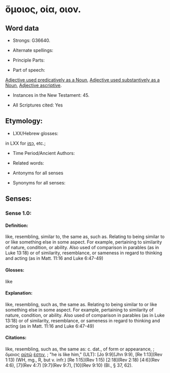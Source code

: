 # ὅμοιος, οία, οιον.

<!-- Status: S2=NeedsReview -->
<!-- Lexica used for edits: BDAG, FFM, LN, A-S -->

## Word data

* Strongs: G36640.

* Alternate spellings:



* Principle Parts: 


* Part of speech: 

[Adjective used predicatively as a Noun](http://ugg.readthedocs.io/en/latest/noun_predicate_adj.html),
[Adjective used substantively as a Noun](http://ugg.readthedocs.io/en/latest/noun_substantive_adj.html),
[Adjective ascriptive](http://ugg.readthedocs.io/en/latest/adjective_ascriptive.html).

* Instances in the New Testament: 45.

* All Scriptures cited: Yes

## Etymology: 


* LXX/Hebrew glosses: 

in LXX for [כָּמוֹ](//en-uhl/H3644), etc.;

* Time Period/Ancient Authors: 


* Related words: 

* Antonyms for all senses

* Synonyms for all senses: 


## Senses: 


### Sense  1.0: 

#### Definition: 

like, resembling, similar to, the same as, such as.  Relating to being similar to or like something else in some aspect.  For example, pertaining to similarity of nature, condition, or ability.  Also used of comparison in parables (as in Luke 13:18) or of similarity, resemblance, or sameness in regard to thinking and acting (as in Matt. 11:16 and Luke 6:47-49)

#### Glosses: 

like

#### Explanation: 

like, resembling, such as, the same as.  Relating to being similar to or like something else in some aspect.  For example, pertaining to similarity of nature, condition, or ability.  Also used of comparison in parables (as in Luke 13:18) or of similarity, resemblance, or sameness in regard to thinking and acting (as in Matt. 11:16 and Luke 6:47-49)

#### Citations: 

like, resembling, such as, the same as: c. dat., of form or appearance, 
; ὅμοιος [αὐτῷ](../G08460/01.md) [ἐστιν](../G15150/01.md), 
; "he is like him," (ULT): 
[Jo 9:9](Jhn 9:9), [Re 1:13](Rev 1:13) (WH, mg., R, but v. infr.) [Re 1:15](Rev 1:15) [2:18](Rev 2:18) [4:6](Rev 4:6), [7](Rev 4:7) [9:7](Rev 9:7), [10](Rev 9:10) (Bl., § 37, 62).